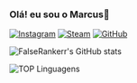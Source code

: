 ### Olá! eu sou o Marcus👋


[![Instagram](https://img.shields.io/badge/Instagram-%23E4405F.svg?style=for-the-badge&logo=Instagram&logoColor=white)](https://www.instagram.com/fla.marcola)
[![Steam](https://img.shields.io/badge/steam-%23000000.svg?style=for-the-badge&logo=steam&logoColor=white)](https://steamcommunity.com/id/falseranker)
[![GitHub](https://img.shields.io/badge/github-%23121011.svg?style=for-the-badge&logo=github&logoColor=white)](https://github.com/FalseRankerr)

![FalseRankerr's GitHub stats](https://github-readme-stats.vercel.app/api?username=FalseRankerr&show_icons=true&theme=transparent)

![TOP Linguagens](https://github-readme-stats.vercel.app/api/top-langs/?username=FalseRankerr=compact&theme=dracula)
